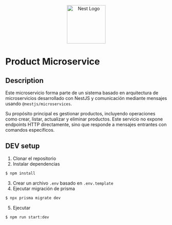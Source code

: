 <p align="center">
  <a href="http://nestjs.com/" target="blank"><img src="https://nestjs.com/img/logo-small.svg" width="120" alt="Nest Logo" /></a>
</p>

[circleci-image]: https://img.shields.io/circleci/build/github/nestjs/nest/master?token=abc123def456
[circleci-url]: https://circleci.com/gh/nestjs/nest

# Product Microservice

## Description

Este microservicio forma parte de un sistema basado en arquitectura de microservicios desarrollado con NestJS y comunicación mediante mensajes usando `@nestjs/microservices`.

Su propósito principal es gestionar productos, incluyendo operaciones como crear, listar, actualizar y eliminar productos. Este servicio no expone endpoints HTTP directamente, sino que responde a mensajes entrantes con comandos específicos.

## DEV setup

1. Clonar el repositorio
2. Instalar dependencias
```bash
$ npm install
```
3. Crear un archivo `.env` basado en `.env.template`
4. Ejecutar migración de prisma 
```bash
$ npx prisma migrate dev
```
5. Ejecutar
```bash
$ npm run start:dev
```



